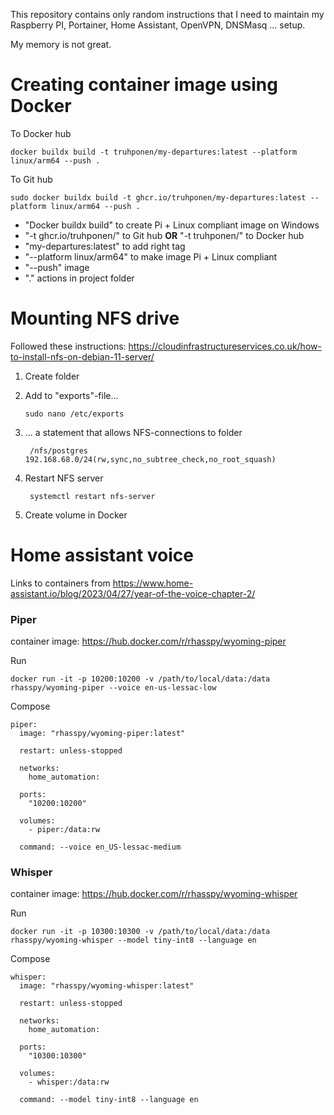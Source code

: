 This repository contains only random instructions that I need to maintain my Raspberry PI, Portainer, Home Assistant, OpenVPN, DNSMasq ... setup.

My memory is not great.


# Creating container image using Docker

To Docker hub

    docker buildx build -t truhponen/my-departures:latest --platform linux/arm64 --push .
        
To Git hub

    sudo docker buildx build -t ghcr.io/truhponen/my-departures:latest --platform linux/arm64 --push .


* "Docker buildx build" to create Pi + Linux compliant image on Windows
* "-t ghcr.io/truhponen/" to Git hub **OR** "-t truhponen/" to Docker hub
* "my-departures:latest" to add right tag
* "--platform linux/arm64" to make image Pi + Linux compliant
* "--push" image
* "." actions in project folder


# Mounting NFS drive

Followed these instructions: https://cloudinfrastructureservices.co.uk/how-to-install-nfs-on-debian-11-server/

1. Create folder

2. Add to "exports"-file...

       sudo nano /etc/exports

3. ... a statement that allows NFS-connections to folder

        /nfs/postgres 192.168.68.0/24(rw,sync,no_subtree_check,no_root_squash)

4. Restart NFS server

        systemctl restart nfs-server
        
5. Create volume in Docker


# Home assistant voice

Links to containers from https://www.home-assistant.io/blog/2023/04/27/year-of-the-voice-chapter-2/

### Piper

container image: https://hub.docker.com/r/rhasspy/wyoming-piper

Run

    docker run -it -p 10200:10200 -v /path/to/local/data:/data rhasspy/wyoming-piper --voice en-us-lessac-low

Compose 

    piper:
      image: "rhasspy/wyoming-piper:latest"
          
      restart: unless-stopped
          
      networks:
        home_automation:
        
      ports:
        "10200:10200"
            
      volumes:
        - piper:/data:rw
            
      command: --voice en_US-lessac-medium

### Whisper

container image: https://hub.docker.com/r/rhasspy/wyoming-whisper

Run

    docker run -it -p 10300:10300 -v /path/to/local/data:/data rhasspy/wyoming-whisper --model tiny-int8 --language en

Compose 

    whisper:
      image: "rhasspy/wyoming-whisper:latest"
          
      restart: unless-stopped
          
      networks:
        home_automation:
        
      ports:
        "10300:10300"
            
      volumes:
        - whisper:/data:rw
            
      command: --model tiny-int8 --language en
